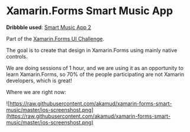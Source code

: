 # Xamarin.Forms Smart Music App

**Dribbble used**: [Smart Music App 2](https://dribbble.com/shots/6342771-Smart-Music-APP-2/attachments)

Part of the [Xamarin.Forms UI Challenge](https://github.com/akamud/xamarin-forms-ui-challenge-template).

The goal is to create that design in Xamarin.Forms using mainly native controls.

We are doing sessions of 1 hour, and we are using it as an opportunity to learn Xamarin.Forms, so 70% of the people participating are not Xamarin developers, which is great!

Where we are right now: 

![https://raw.githubusercontent.com/akamud/xamarin-forms-smart-music/master/ios-screenshost.png](https://raw.githubusercontent.com/akamud/xamarin-forms-smart-music/master/ios-screenshost.png)